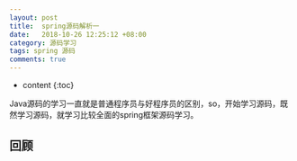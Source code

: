 ```yaml
---
layout: post
title:  spring源码解析一
date:   2018-10-26 12:25:12 +08:00
category: 源码学习
tags: spring 源码
comments: true
---
```


* content
{:toc}

Java源码的学习一直就是普通程序员与好程序员的区别，so，开始学习源码，既然学习源码，就学习比较全面的spring框架源码学习。


## 回顾
